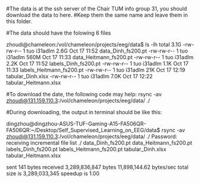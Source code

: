 #The data is at the ssh server of the Chair TUM info group 31, you should download the data to here. 
#Keep them the same name and leave them in this folder.

#The data should have the folowing 6 files

zhoudi@chameleon:/vol/chameleon/projects/eeg/data$ ls -lh
total 3.1G
-rw-rw-r-- 1 tuo i31adlm 2.6G Oct 17 11:52 data_Dinh_fs200.pt
-rw-rw-r-- 1 tuo i31adlm 560M Oct 17 11:33 data_Heitmann_fs200.pt
-rw-rw-r-- 1 tuo i31adlm 2.2K Oct 17 11:52 labels_Dinh_fs200.pt
-rw-rw-r-- 1 tuo i31adlm 1.1K Oct 17 11:33 labels_Heitmann_fs200.pt
-rw-rw-r-- 1 tuo i31adlm  21K Oct 17 12:19 tabular_Dinh.xlsx
-rw-rw-r-- 1 tuo i31adlm 7.0K Oct 17 12:22 tabular_Heitmann.xlsx



#To download the date, the following code may help:
rsync -av zhoudi@131.159.110.3:/vol/chameleon/projects/eeg/data/ ./


#During downloading, the output in terminal should be like this:

dingzhou@dingzhou-ASUS-TUF-Gaming-A15-FA506QR-FA506QR:~/Desktop/Self_Supervised_Learning_on_EEG/data$ rsync -av zhoudi@131.159.110.3:/vol/chameleon/projects/eeg/data/ ./
Password: 
receiving incremental file list
./
data_Dinh_fs200.pt
data_Heitmann_fs200.pt
labels_Dinh_fs200.pt
labels_Heitmann_fs200.pt
tabular_Dinh.xlsx
tabular_Heitmann.xlsx

sent 141 bytes  received 3,289,836,847 bytes  11,898,144.62 bytes/sec
total size is 3,289,033,345  speedup is 1.00
